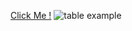 [Click Me !](https://kaplanh.github.io/table-2/)
![table example](https://github.com/kaplanh/table-2/assets/101884444/c7add209-67da-4566-97d8-af4e4f973f22)
